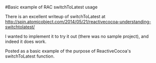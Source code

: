 #Basic example of RAC switchToLatest usage

There is an excellent writeup of switchToLatest at http://spin.atomicobject.com/2014/05/21/reactivecocoa-understanding-switchtolatest/

I wanted to implement it to try it out (there was no sample project), and indeed it does work.

Posted as a basic example of the purpose of ReactiveCocoa's switchToLatest function.
